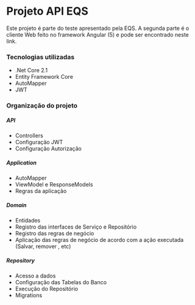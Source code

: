 # Projeto API EQS

Este projeto é parte do teste apresentado pela EQS. A segunda parte é o cliente Web feito no framework Angular (5) e pode ser encontrado neste link.

### Tecnologias utilizadas 
* .Net Core 2.1
* Entity Framework Core
* AutoMapper
* JWT

### Organização do projeto
##### API
* Controllers
* Configuração JWT
* Configuração Autorização

##### Application
* AutoMapper
* ViewModel e ResponseModels
* Regras da aplicação

##### Domain
* Entidades
* Registro das interfaces de Serviço e Repositório
* Registro das regras de negócio
* Aplicação das regras de negócio de acordo com a ação executada (Salvar, remover , etc)

##### Repository
* Acesso a dados
* Configuração das Tabelas do Banco
* Execução do Repositório
* Migrations
